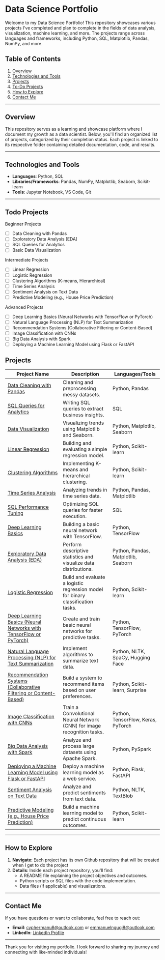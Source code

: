 # Data Science Portfolio

Welcome to my Data Science Portfolio! This repository showcases various projects I've completed and plan to complete in the fields of data analysis, visualization, machine learning, and more. The projects range across languages and frameworks, including Python, SQL, Matplotlib, Pandas, NumPy, and more.

## Table of Contents

1. [Overview](#overview)
2. [Technologies and Tools](#technologies-and-tools)
3. [Projects](#projects)
4. [To-Do Projects](#todo-projects)
5. [How to Explore](#how-to-explore)
6. [Contact Me](#contact-me)

---

## Overview

This repository serves as a learning and showcase platform where I document my growth as a data scientist. Below, you'll find an organized list of projects, categorized by their completion status. Each project is linked to its respective folder containing detailed documentation, code, and results.

---

## Technologies and Tools

-   **Languages**: Python, SQL
-   **Libraries/Frameworks**: Pandas, NumPy, Matplotlib, Seaborn, Scikit-learn
-   **Tools**: Jupyter Notebook, VS Code, Git

---
## Todo Projects
Beginner Projects

-   [ ] Data Cleaning with Pandas
-   [ ] Exploratory Data Analysis (EDA)
-   [ ] SQL Queries for Analytics
-   [ ] Basic Data Visualization

Intermediate Projects

-   [ ] Linear Regression
-   [ ] Logistic Regression
-   [ ] Clustering Algorithms (K-means, Hierarchical)
-   [ ] Time Series Analysis
-   [ ] Sentiment Analysis on Text Data
-   [ ] Predictive Modeling (e.g., House Price Prediction)

Advanced Projects

-   [ ] Deep Learning Basics (Neural Networks with TensorFlow or PyTorch)
-   [ ] Natural Language Processing (NLP) for Text Summarization
-   [ ] Recommendation Systems (Collaborative Filtering or Content-Based)
-   [ ] Image Classification with CNNs
-   [ ] Big Data Analysis with Spark
-   [ ] Deploying a Machine Learning Model using Flask or FastAPI

## Projects

| Project Name                                                          | Description                                                                     | Languages/Tools                     |
| --------------------------------------------------------------------- | ------------------------------------------------------------------------------- | ----------------------------------- |
| [Data Cleaning with Pandas]()                                         | Cleaning and preprocessing messy datasets.                                      | Python, Pandas                      |
| [SQL Queries for Analytics]()                                         | Writing SQL queries to extract business insights.                               | SQL                                 |
| [Data Visualization]()                                                | Visualizing trends using Matplotlib and Seaborn.                                | Python, Matplotlib, Seaborn         |
| [Linear Regression]()                                                 | Building and evaluating a simple regression model.                              | Python, Scikit-learn                |
| [Clustering Algorithms]()                                             | Implementing K-means and hierarchical clustering.                               | Python, Scikit-learn                |
| [Time Series Analysis]()                                              | Analyzing trends in time series data.                                           | Python, Pandas, Matplotlib          |
| [SQL Performance Tuning]()                                            | Optimizing SQL queries for faster execution.                                    | SQL                                 |
| [Deep Learning Basics]()                                              | Building a basic neural network with TensorFlow.                                | Python, TensorFlow                  |
| [Exploratory Data Analysis (EDA)]()                                   | Perform descriptive statistics and visualize data distributions.                | Python, Pandas, Matplotlib, Seaborn |
| [Logistic Regression]()                                               | Build and evaluate a logistic regression model for binary classification tasks. | Python, Scikit-learn                |
| [Deep Learning Basics (Neural Networks with TensorFlow or PyTorch)]() | Create and train basic neural networks for predictive tasks.                    | Python, TensorFlow, PyTorch         |
| [Natural Language Processing (NLP) for Text Summarization]()          | Implement algorithms to summarize text data.                                    | Python, NLTK, SpaCy, Hugging Face   |
| [Recommendation Systems (Collaborative Filtering or Content-Based)]() | Build a system to recommend items based on user preferences.                    | Python, Scikit-learn, Surprise      |
| [Image Classification with CNNs]()                                    | Train a Convolutional Neural Network (CNN) for image recognition tasks.         | Python, TensorFlow, Keras, PyTorch  |
| [Big Data Analysis with Spark]()                                      | Analyze and process large datasets using Apache Spark.                          | Python, PySpark                     |
| [Deploying a Machine Learning Model using Flask or FastAPI]()         | Deploy a machine learning model as a web service.                               | Python, Flask, FastAPI              |
| [Sentiment Analysis on Text Data]()                                   | Analyze and predict sentiments from text data.                                  | Python, NLTK, TextBlob              |
| [Predictive Modeling (e.g., House Price Prediction)]()                | Build a machine learning model to predict continuous outcomes.                  | Python, Scikit-learn                |

---

## How to Explore

1. **Navigate**: Each project has its own Github repository that will be created when I get to do the project
2. **Details**: Inside each project repository, you'll find:
    - A README file explaining the project objectives and outcomes.
    - Python scripts or SQL files with the code implementation.
    - Data files (if applicable) and visualizations.

---

## Contact Me

If you have questions or want to collaborate, feel free to reach out:

-   **Email**: cyphermanu8@outlook.com or emmanuelngugi8@outlook.com
-   **LinkedIn**: [LinkedIn Profile](https://www.linkedin.com/in/emmanuel-ngugi-62917124b/)

---

Thank you for visiting my portfolio. I look forward to sharing my journey and connecting with like-minded individuals!
